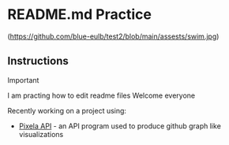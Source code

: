 # README.md Practice

(https://github.com/blue-eulb/test2/blob/main/assests/swim.jpg)

## Instructions

> [!IMPORTANT]
> I am practing how to edit readme files
> Welcome everyone

Recently working on a project using:

- [Pixela API](https://pixe.la/) - an API program used to produce github graph like visualizations

